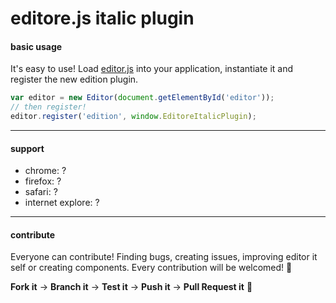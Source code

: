 # editore.js italic plugin

#### basic usage
It's easy to use! Load [editor.js](https://github.com/evandroeisinger/editore.js) into your application, instantiate it and register the new edition plugin.

```javascript
var editor = new Editor(document.getElementById('editor'));
// then register!
editor.register('edition', window.EditoreItalicPlugin);
```

---
#### support
- chrome: ?
- firefox: ?
- safari: ?
- internet explore: ?


---
#### contribute
Everyone can contribute! Finding bugs, creating issues, improving editor it self or creating components.
Every contribution will be welcomed! :santa: 

**Fork it** -> **Branch it** -> **Test it** -> **Push it** -> **Pull Request it** :gem:  
